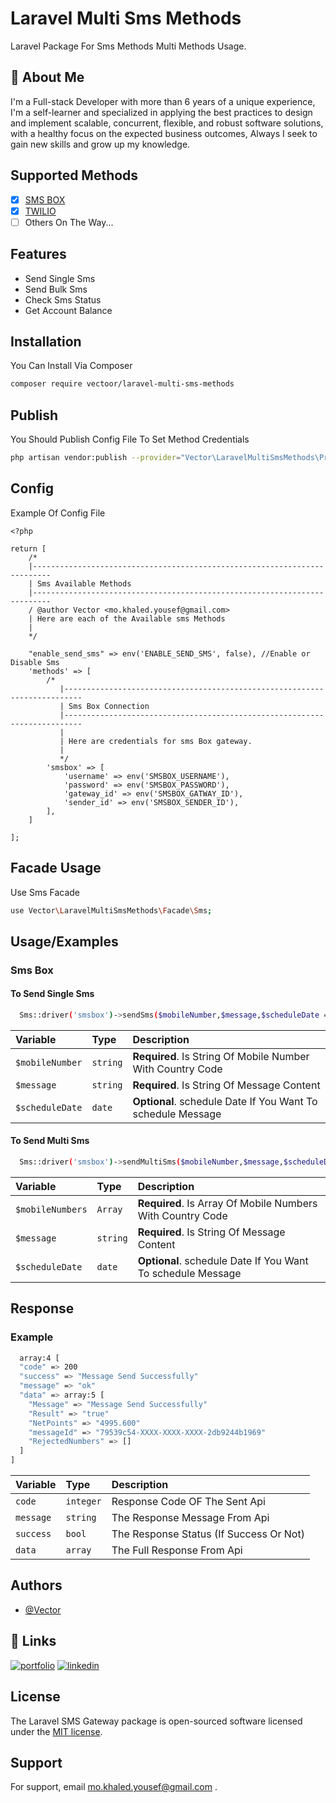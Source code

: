 
# Laravel Multi Sms Methods
Laravel Package For Sms Methods Multi Methods Usage.
## 🚀 About Me
I'm a Full-stack Developer with more than 6 years of a unique experience, I'm a self-learner and specialized in applying the best practices to design and implement scalable, concurrent, flexible, and robust software solutions, with a healthy focus on the expected business outcomes, Always I seek to gain new skills and grow up my knowledge.


## Supported Methods
- [x]  [SMS BOX](https://www.smsbox.com)
- [x]  [TWILIO](https://www.twilio.com)
- [ ]  Others On The Way...

## Features

- Send Single Sms
- Send Bulk Sms
- Check Sms Status
- Get Account Balance


## Installation

You Can Install Via Composer
```bash
composer require vectoor/laravel-multi-sms-methods
```


## Publish

You Should Publish Config File To Set Method Credentials
```bash
php artisan vendor:publish --provider="Vector\LaravelMultiSmsMethods\Providers\SmsServiceProvider"
```


## Config
Example Of Config File
```
<?php

return [
    /*
    |--------------------------------------------------------------------------
    | Sms Available Methods
    |--------------------------------------------------------------------------
    / @author Vector <mo.khaled.yousef@gmail.com>
    | Here are each of the Available sms Methods
    |
    */

    "enable_send_sms" => env('ENABLE_SEND_SMS', false), //Enable or Disable Sms
    'methods' => [
        /*
           |--------------------------------------------------------------------------
           | Sms Box Connection
           |--------------------------------------------------------------------------
           |
           | Here are credentials for sms Box gateway.
           |
           */
        'smsbox' => [
            'username' => env('SMSBOX_USERNAME'),
            'password' => env('SMSBOX_PASSWORD'),
            'gateway_id' => env('SMSBOX_GATWAY_ID'),
            'sender_id' => env('SMSBOX_SENDER_ID'),
        ],
    ]

];

```

## Facade Usage
Use Sms Facade

```bash
use Vector\LaravelMultiSmsMethods\Facade\Sms;
```
## Usage/Examples

### Sms Box
#### To Send Single Sms
```bash
  Sms::driver('smsbox')->sendSms($mobileNumber,$message,$scheduleDate = null);
```
| Variable        | Type     | Description                |
| :--------       | :------- | :------------------------- |
| `$mobileNumber` | `string` | **Required**. Is String Of Mobile Number With Country Code |
| `$message`      | `string` | **Required**. Is String Of Message Content |
| `$scheduleDate`  | `date`   | **Optional**. schedule Date If You Want To schedule Message |

#### To Send Multi Sms
```bash
  Sms::driver('smsbox')->sendMultiSms($mobileNumber,$message,$scheduleDate = null);
```
| Variable        | Type     | Description                |
| :--------       | :------- | :------------------------- |
| `$mobileNumbers` | `Array`  | **Required**. Is Array Of Mobile Numbers With Country Code |
| `$message`      | `string`  | **Required**. Is String Of Message Content |
| `$scheduleDate`  | `date`   | **Optional**. schedule Date If You Want To schedule Message |


## Response
### Example
```bash
  array:4 [
  "code" => 200
  "success" => "Message Send Successfully"
  "message" => "ok"
  "data" => array:5 [
    "Message" => "Message Send Successfully"
    "Result" => "true"
    "NetPoints" => "4995.600"
    "messageId" => "79539c54-XXXX-XXXX-XXXX-2db9244b1969"
    "RejectedNumbers" => []
  ]
]

```
| Variable        | Type     | Description                |
| :--------       | :------- | :------------------------- |
| `code`          | `integer` | Response Code OF The Sent Api |
| `message`       | `string`  | The Response Message From Api |
| `success`       | `bool`    | The Response Status (If Success Or Not)  |
| `data`          | `array`   | The Full Response From Api   |

## Authors

- [@Vector](https://github.com/vect0o0r)


## 🔗 Links
[![portfolio](https://img.shields.io/badge/my_portfolio-000?style=for-the-badge&logo=ko-fi&logoColor=white)](https://dev-vector.com)
[![linkedin](https://img.shields.io/badge/linkedin-0A66C2?style=for-the-badge&logo=linkedin&logoColor=white)](https://www.linkedin.com/in/mohammed-khaled-yousef/)


## License

The Laravel SMS Gateway package is open-sourced software licensed under the [MIT license]().


## Support

For support, email mo.khaled.yousef@gmail.com .

